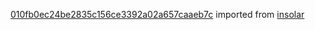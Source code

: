 [010fb0ec24be2835c156ce3392a02a657caaeb7c](https://github.com/insolar/insolar/commit/010fb0ec24be2835c156ce3392a02a657caaeb7c) imported from [insolar](https://github.com/insolar/insolar)

